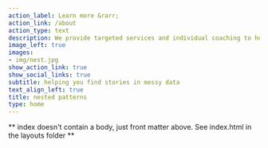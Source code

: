 ```yaml
---
action_label: Learn more &rarr;
action_link: /about
action_type: text
description: We provide targeted services and individual coaching to help your next data-driven publication, grant proposal, outreach campaign, or data story project shine. <br> <br> Our special sauce? Compelling data storytelling + geeking out about messy data.
image_left: true
images:
- img/nest.jpg
show_action_link: true
show_social_links: true
subtitle: helping you find stories in messy data
text_align_left: true
title: nested patterns
type: home
---
```


** index doesn't contain a body, just front matter above.
See index.html in the layouts folder **
